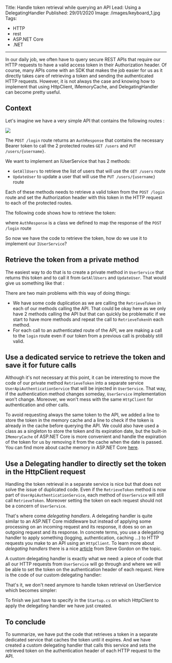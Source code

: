Title: Handle token retrieval while querying an API
Lead: Using a DelegatingHandler
Published: 29/01/2020
Image: /images/keyboard_1.jpg
Tags:
  - HTTP
  - rest
  - ASP.NET Core
  - .NET
---
In our daily job, we often have to query secure REST APIs that require our HTTP requests to have a valid access token in their Authorization header. 
Of course, many APIs come with an SDK that makes the job easier for us as it directly takes care of retrieving a token and sending the authenticated HTTP requests.
However, it is not always the case and knowing how to implement that using HttpClient, IMemoryCache, and DelegatingHandler can become pretty useful.

## Context

Let's imagine we have a very simple API that contains the following routes :

<img src="/posts/images/delegatinghandler_api_1.png" class="img-fluid centered-img">

The `POST /login` route returns an `AuthResponse` that contains the necessary Bearer token to call the 2 protected routes `GET /users` and `PUT /users/{username}`.

We want to implement an IUserService that has 2 methods: 
- `GetAllUsers` to retrieve the list of users that will use the `GET /users` route
- `UpdateUser` to update a user that will use the `PUT /users/{username}` route

<?# Gist 781932fe14afa5290208cb6fc8d7ce47 /?>

Each of these methods needs to retrieve a valid token from the `POST /login` route and set the Authorization header with this token in the HTTP request to each of the protected routes.

The following code shows how to retrieve the token:
<?# Gist 31e420ab21227bad3702a8a103984644 /?>

where `AuthResponse` is a class we defined to map the response of the `POST /login` route
<?# Gist 200bc5705e53ef9b9f56c37896d92e4d /?>

So now we have the code to retrieve the token, how do we use it to implement our `IUserService`?

## Retrieve the token from a private method 
The easiest way to do that is to create a private method in `UserService` that returns this token and to call it from `GetAllUsers` and `UpdateUser`. That would give us something like that :

<?# Gist 337f610109a2ffd7fad5214045693001 /?>

There are two main problems with this way of doing things: 
- We have some code duplication as we are calling the `RetrieveToken` in each of our methods calling the API. That could be okay here as we only have 2 methods calling the API but that can quickly be problematic if we start to have more methods and repeat the call to `RetrieveToken`in each method.
- For each call to an authenticated route of the API, we are making a call to the `login` route even if our token from a previous call is probably still valid. 

## Use a dedicated service to retrieve the token and save it for future calls
Although it's not necessary at this point, it can be interesting to move the code of our private method `RetrieveToken` into a separate service `UserApiAuthenticationService` that will be injected in `UserService`. That way, if the authentication method changes someday, `UserService` implementation won't change. Moreover, we won't mess with the same `HttpClient` for authentication and other calls. 

<?# Gist 5483325936f012388af3bf20ab013ae5 /?>

To avoid requesting always the same token to the API, we added a line to store the token in the memory cache and a line to check if the token is already in the cache before querying the API.
We could also have used a class as a singleton to store the token and its expiration date, but the built-in `IMemoryCache` of ASP.NET Core is more convenient and handle the expiration of the token for us by removing it from the cache when the date is passed. You can find more about cache memory in ASP.NET Core [here](https://docs.microsoft.com/en-us/aspnet/core/performance/caching/memory?view=aspnetcore-3.1).

## Use a Delegating handler to directly set the token in the HttpClient request

Handling the token retrieval in a separate service is nice but that does not solve the issue of duplicated code. Even if the `RetrieveToken` method is now part of `UserApiAuthenticationService`, each method of `UserService` will still call `RetrieveToken`. Moreover setting the token on each request should not be a concern of `UserService`.

That's where come *delegating handlers*. A delegating handler is quite similar to an ASP.NET Core middleware but instead of applying some processing on an incoming request and its response, it does so on an outgoing request and its response. In concrete terms, you use a delegating handler to apply something (logging, authentication, caching ...) to HTTP requests you make to an API using an `HttpClient`. To learn more about *delegating handlers* there is a nice [article](https://www.stevejgordon.co.uk/httpclientfactory-aspnetcore-outgoing-request-middleware-pipeline-delegatinghandlers) from Steve Gordon on the topic. 

A custom delegating handler is exactly what we need: a piece of code that all our HTTP requests from `UserService` will go through and where we will be able to set the token on the authentication header of each request. Here is the code of our custom delegating handler:

<?# Gist 54e992e0dcc6c30436902b8f7672e599 /?>

That's it, we don't need anymore to handle token retrieval on UserService which becomes simpler: 

<?# Gist 2c07e0a7c08152cff8e1f145aa1671cd /?>

To finish we just have to specify in the `Startup.cs` on which HttpClient to apply the delegating handler we have just created.

<?# Gist a907d4bcc06fa98a60f2939a6a388ec6 /?>

## To conclude

To summarize, we have put the code that retrieves a token in a separate dedicated service that caches the token until it expires. And we have created a custom delegating handler that calls this service and sets the retrieved token on the authentication header of each HTTP request to the API.